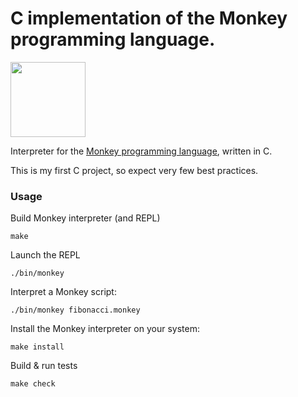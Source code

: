 # C implementation of the Monkey programming language.

<img src="https://monkeylang.org/images/logo.png" width="120" height="120"/>

Interpreter for the [Monkey programming language](https://monkeylang.org), written in C.

This is my first C project, so expect very few best practices.

### Usage

Build Monkey interpreter (and REPL)
```
make 
```

Launch the REPL
```
./bin/monkey
```

Interpret a Monkey script: 
```
./bin/monkey fibonacci.monkey
```

Install the Monkey interpreter on your system:
```
make install
```

Build & run tests
```
make check
```